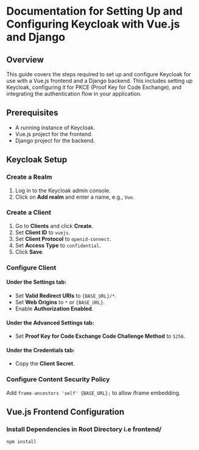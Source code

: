 # Documentation for Setting Up and Configuring Keycloak with Vue.js and Django

## Overview
This guide covers the steps required to set up and configure Keycloak for use with a Vue.js frontend and a Django backend. This includes setting up Keycloak, configuring it for PKCE (Proof Key for Code Exchange), and integrating the authentication flow in your application.

## Prerequisites
- A running instance of Keycloak.
- Vue.js project for the frontend.
- Django project for the backend.

## Keycloak Setup

### Create a Realm
1. Log in to the Keycloak admin console.
2. Click on **Add realm** and enter a name, e.g., `Vue`.

### Create a Client
1. Go to **Clients** and click **Create**.
2. Set **Client ID** to `vuejs`.
3. Set **Client Protocol** to `openid-connect`.
4. Set **Access Type** to `confidential`.
5. Click **Save**.

### Configure Client
#### Under the **Settings** tab:
- Set **Valid Redirect URIs** to `{BASE_URL}/*`.
- Set **Web Origins** to `*` or `{BASE_URL}`.
- Enable **Authorization Enabled**.

#### Under the **Advanced Settings** tab:
- Set **Proof Key for Code Exchange Code Challenge Method** to `S256`.

#### Under the **Credentials** tab:
- Copy the **Client Secret**.

### Configure Content Security Policy
Add `frame-ancestors 'self' {BASE_URL};` to allow iframe embedding.

## Vue.js Frontend Configuration

### Install Dependencies in Root Directory i.e frontend/
```sh
npm install
